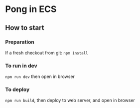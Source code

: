# Pong in ECS

## How to start

### Preparation

If a fresh checkout from git:
`npm install`

### To run in dev

`npm run dev` then open in browser

### To deploy

`npm run build`, then deploy to web server, and open in browser
